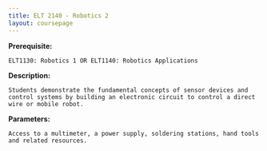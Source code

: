 ```yaml
---
title: ELT 2140 - Robotics 2
layout: coursepage
---
```

    
**Prerequisite:**

    ELT1130: Robotics 1 OR ELT1140: Robotics Applications

**Description:**

    Students demonstrate the fundamental concepts of sensor devices and control systems by building an electronic circuit to control a direct wire or mobile robot.
    
**Parameters:**

    Access to a multimeter, a power supply, soldering stations, hand tools and related resources.
